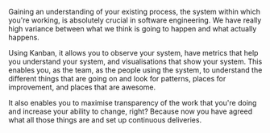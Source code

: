 Gaining an understanding of your existing process, the system within which you're working, is absolutely crucial in software engineering. We have really high variance between what we think is going to happen and what actually happens. 

Using Kanban, it allows you to observe your system, have metrics that help you understand your system, and visualisations that show your system. This enables you, as the team, as the people using the system, to understand the different things that are going on and look for patterns, places for improvement, and places that are awesome. 

It also enables you to maximise transparency of the work that you're doing and increase your ability to change, right? Because now you have agreed what all those things are and set up continuous deliveries.